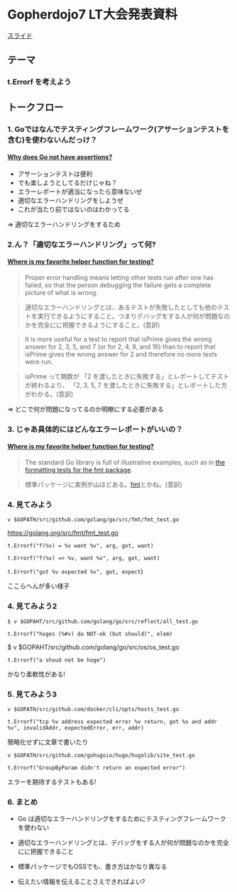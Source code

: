 # Gopherdojo7 LT大会発表資料

[スライド](https://docs.google.com/presentation/d/1X95CB6PJ8E4hfNaX2RTvA8O_3nWk63Yvyumq_AvKZbI/edit#slide=id.g645a8cb291_4_13)

## テーマ

### t.Errorf を考えよう

## トークフロー

### 1. Goではなんでテスティングフレームワーク(アサーションテストを含む)を使わないんだっけ？

#### [Why does Go not have assertions? ](https://golang.org/doc/faq#assertions)

- アサーションテストは便利
- でも楽しようとしてるだけじゃね？
- エラーレポートが適当になったら意味ないぜ
- 適切なエラーハンドリングをしようぜ
- これが当たり前ではないのはわかってる

=> 適切なエラーハンドリングをするため

### 2.ん？「適切なエラーハンドリング」って何?

#### [Where is my favorite helper function for testing?](https://golang.org/doc/faq#testing_framework)

> Proper error handling means letting other tests run after one has failed, so that the person debugging the failure gets a complete picture of what is wrong.

> 適切なエラーハンドリングとは、あるテストが失敗したとしても他のテストを実行できるようにすること。つまりデバッグをする人が何が問題なのかを完全にに把握できるようにすること。(意訳)

> It is more useful for a test to report that isPrime gives the wrong answer for 2, 3, 5, and 7 (or for 2, 4, 8, and 16) than to report that isPrime gives the wrong answer for 2 and therefore no more tests were run.

> isPrime って関数が 「2 を渡したときに失敗する」とレポートしてテストが終わるより、 「2, 3, 5, 7 を渡したときに失敗する」とレポートした方がわかる。(意訳)

=> どこで何が問題になってるのか明瞭にする必要がある

### 3. じゃあ具体的にはどんなエラーレポートがいいの？

#### [Where is my favorite helper function for testing?](https://golang.org/doc/faq#testing_framework)

> The standard Go library is full of illustrative examples, such as in [the formatting tests for the fmt package](https://golang.org/src/fmt/fmt_test.go).

> 標準パッケージに実例が山ほどある。[fmt](https://golang.org/src/fmt/fmt_test.go)とかね。(意訳)

### 4. 見てみよう

`v $GOPATH/src/github.com/golang/go/src/fmt/fmt_test.go`

https://golang.org/src/fmt/fmt_test.go

`t.Errorf("f(%v) = %v want %v", arg, got, want)`

`t.Errorf("f(%v) => %v, want %v", arg, got, want)`

`t.Errorf("got %v expected %v", got, expect`)

ここらへんが多い様子

### 4. 見てみよう2

`$ v $GOPAHT/src/github.com/golang/go/src/reflect/all_test.go`

`t.Errorf("hoges (%#v) do NOT-ok (but should)", elem)`

$ v $GOPAHT/src/github.com/golang/go/src/os/os_test.go

`t.Errorf("a shoud not be hoge")`

かなり柔軟性がある!

### 5. 見てみよう3

`v $GOPATH/src/github.com/docker/cli/opts/hosts_test.go`

`t.Errorf("tcp %v address expected error %v return, got %s and addr %v", invalidAddr, expectedError, err, addr)`

簡略化せずに文章で書いたり

`v $GOPATH/src/github.com/gohugoio/hugo/hugolib/site_test.go`

`t.Errorf("GroupByParam didn't return an expected error")`

エラーを期待するテストもある!

### 6. まとめ

- Go は適切なエラーハンドリングをするためにテスティングフレームワークを使わない

- 適切なエラーハンドリングとは、デバッグをする人が何が問題なのかを完全にに把握できること

- 標準パッケージでもOSSでも、書き方はかなり異なる

- 伝えたい情報を伝えることさえできればよい?
